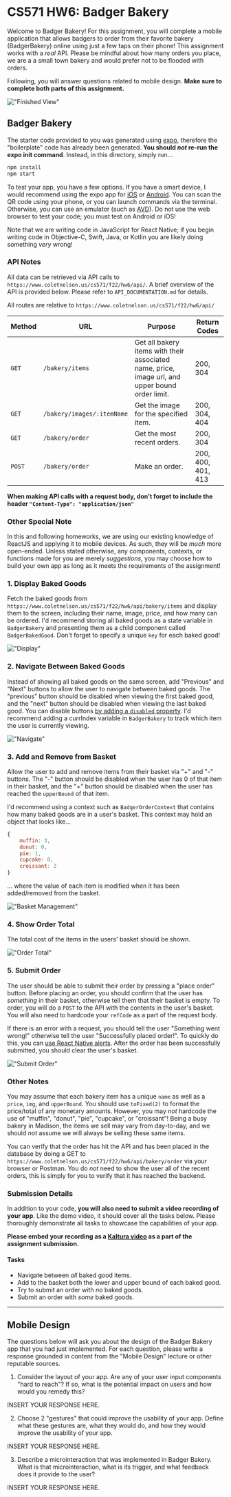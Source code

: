 
# CS571 HW6: Badger Bakery

Welcome to Badger Bakery! For this assignment, you will complete a mobile application that allows badgers to order from their favorite bakery (BadgerBakery) online using just a few taps on their phone! This assignment works with a *real* API. Please be mindful about how many orders you place, we are a a small town bakery and would prefer not to be flooded with orders.

Following, you will answer questions related to mobile design.  **Make sure to complete both parts of this assignment.**

!["Finished View"](figures/complete.png)

## Badger Bakery

The starter code provided to you was generated using [expo](https://expo.dev/), therefore the "boilerplate" code has already been generated. **You should *not* re-run the expo init command**. Instead, in this directory, simply run...

```bash
npm install
npm start
```

To test your app, you have a few options. If you have a smart device, I would recommend using the expo app for [iOS](https://apps.apple.com/us/app/expo-go/id982107779) or [Android](https://play.google.com/store/apps/details?id=host.exp.exponent&hl=en_US&gl=US). You can scan the QR code using your phone, or you can launch commands via the terminal. Otherwise, you can use an emulator (such as [AVD](https://developer.android.com/studio/run/emulator)). Do not use the web browser to test your code; you must test on Android or iOS!

Note that we are writing code in JavaScript for React Native; if you begin writing code in Objective-C, Swift, Java, or Kotlin you are likely doing something *very* wrong!

### API Notes

All data can be retrieved via API calls to `https://www.coletnelson.us/cs571/f22/hw6/api/`. A brief overview of the API is provided below. Please refer to `API_DOCUMENTATION.md` for details.

All routes are relative to `https://www.coletnelson.us/cs571/f22/hw6/api/`

| Method | URL | Purpose | Return Codes |
| --- | --- | --- | --- |
| `GET`| `/bakery/items` | Get all bakery items with their associated name, price, image url, and upper bound order limit. | 200, 304 |
| `GET` | `/bakery/images/:itemName`| Get the image for the specified item. | 200, 304, 404 |
| `GET` | `/bakery/order` | Get the most recent orders. | 200, 304 |
| `POST` | `/bakery/order` | Make an order. | 200, 400, 401, 413 |

**When making API calls with a request body, don't forget to include the header `"Content-Type": "application/json"`**

### Other Special Note

In this and following homeworks, we are using our existing knowledge of ReactJS and applying it to mobile devices. As such, they will be *much* more open-ended. Unless stated otherwise, any components, contexts, or functions made for you are merely *suggestions*, you may choose how to build your own app as long as it meets the requirements of the assignment!

### 1. Display Baked Goods

Fetch the baked goods from `https://www.coletnelson.us/cs571/f22/hw6/api/bakery/items` and display them to the screen, including their name, image, price, and how many can be ordered. I'd recommend storing all baked goods as a state variable in `BadgerBakery` and presenting them as a child component called `BadgerBakedGood`. Don't forget to specify a unique `key` for each baked good!

!["Display"](figures/display.png)


### 2. Navigate Between Baked Goods

Instead of showing all baked goods on the same screen, add "Previous" and "Next" buttons to allow the user to navigate between baked goods. The "previous" button should be disabled when viewing the first baked good, and the "next" button should be disabled when viewing the last baked good. You can disable buttons [by adding a `disabled` property](https://reactnative.dev/docs/button). I'd recommend adding a currIndex variable in `BadgerBakery` to track which item the user is currently viewing.

!["Navigate"](figures/navigate.png)


### 3. Add and Remove from Basket

Allow the user to add and remove items from their basket via "+" and "-" buttons. The "-" button should be disabled when the user has 0 of that item in their basket, and the "+" button should be disabled when the user has reached the `upperBound` of that item.

I'd recommend using a context such as `BadgerOrderContext` that contains how many baked goods are in a user's basket. This context may hold an object that looks like...

```javascript
{
    muffin: 3,
    donut: 0,
    pie: 1,
    cupcake: 0,
    croissant: 2
}
```

... where the value of each item is modified when it has been added/removed from the basket.

!["Basket Management"](figures/basketmanage.png)


### 4. Show Order Total

The total cost of the items in the users' basket should be shown.

!["Order Total"](figures/total.png)


### 5. Submit Order

The user should be able to submit their order by pressing a "place order" button. Before placing an order, you should confirm that the user has *something* in their basket, otherwise tell them that their basket is empty. To order, you will do a `POST` to the API with the contents in the user's basket. You will also need to hardcode your `refCode` as a part of the request body.

If there is an error with a request, you should tell the user "Something went wrong!" otherwise tell the user "Successfully placed order!". To quickly do this, you can [use React Native alerts](https://reactnative.dev/docs/alert). After the order has been successfully submitted, you should clear the user's basket.

!["Submit Order"](figures/order.png)


### Other Notes
You may assume that each bakery item has a unique `name` as well as a `price`, `img`, and `upperBound`. You should use `toFixed(2)` to format the price/total of any monetary amounts. However, you may *not* hardcode the use of "muffin", "donut", "pie", "cupcake", or "croissant"! Being a busy bakery in Madison, the items we sell may vary from day-to-day, and we should *not* assume we will always be selling these same items.

You can verify that the order has hit the API and has been placed in the database by doing a GET to `https://www.coletnelson.us/cs571/f22/hw6/api/bakery/order` via your browser or Postman. You do *not* need to show the user all of the recent orders, this is simply for you to verify that it has reached the backend.

### Submission Details
In addition to your code, **you will also need to submit a video recording of your app**. Like the demo video, it should cover all the tasks below. Please thoroughly demonstrate all tasks to showcase the capabilities of your app.

**Please embed your recording as a [Kaltura video](https://learning.kaltura.com/media/How+to+Embed+a+Kaltura+Media+in+the+Context+of+a+Canvas+Course/0_4weol2uv) as a part of the assignment submission.**

#### Tasks 
 - Navigate between *all* baked good items.
 - Add to the basket both the lower and upper bound of each baked good.
 - Try to submit an order with *no* baked goods.
 - Submit an order with *some* baked goods.

___

## Mobile Design

The questions below will ask you about the design of the Badger Bakery app that you had just implemented. For each question, please write a response grounded in content from the "Mobile Design" lecture or other reputable sources.

1. Consider the layout of your app. Are any of your user input components "hard to reach"? If so, what is the potential impact on users and how would you remedy this?

INSERT YOUR RESPONSE HERE.

2. Choose 2 "gestures" that could improve the usability of your app. Define what these gestures are, what they would do, and how they would improve the usability of your app.

INSERT YOUR RESPONSE HERE.

3. Describe a microinteraction that was implemented in Badger Bakery. What is that microinteraction, what is its trigger, and what feedback does it provide to the user?

INSERT YOUR RESPONSE HERE.
